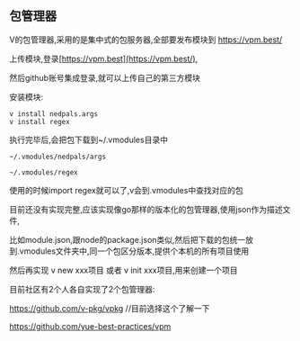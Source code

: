 ## 包管理器

V的包管理器,采用的是集中式的包服务器,全部要发布模块到 https://vpm.best/

上传模块,登录[https://vpm.best](https://vpm.best/),

然后github账号集成登录,就可以上传自己的第三方模块

安装模块:

```
v install nedpals.args
v install regex
```

执行完毕后,会把包下载到~/.vmodules目录中

```
~/.vmodules/nedpals/args

~/.vmodules/regex
```

使用的时候import regex就可以了,v会到.vmodules中查找对应的包

目前还没有实现完整,应该实现像go那样的版本化的包管理器,使用json作为描述文件,

比如module.json,跟node的package.json类似,然后把下载的包统一放到.vmodules文件夹中,同一个包区分版本,提供个本机的所有项目使用

然后再实现 v new xxx项目 或者 v init xxx项目,用来创建一个项目

目前社区有2个人各自实现了2个包管理器:

https://github.com/v-pkg/vpkg   //目前选择这个了解一下

https://github.com/yue-best-practices/vpm

